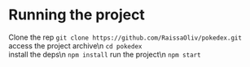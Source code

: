 # Running the project
Clone the rep
`git clone https://github.com/RaissaOliv/pokedex.git`<br/>
access the project archive\n
`cd pokedex`<br/>
install the deps\n
`npm install`
run the project\n
`npm start`
